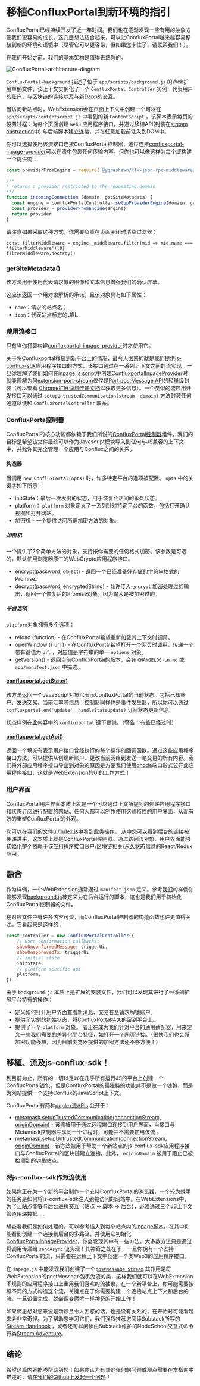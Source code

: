 # 移植ConfluxPortal到新环境的指引

ConfluxPortal已经持续开发了近一年时间。我们也在逐渐发现一些有用的抽象方便我们更容易的成长。这几层想法结合起来，可以让ConfluxPortal越来越容易移植到新的环境和语境中（尽管它可以更容易，但如果您卡住了，请联系我们！）。

在我们开始之前，我们的基本架构是值得去熟悉的。

![ConfluxPortal-architecture-diagram](./architecture.png)

`ConfluxPortal-background` 描述了位于 `app/scripts/background.js` 的Web扩展单例文件，该上下文实例化了一个 `ConfluxPortal Controller` 实例，代表用户的账户，与区块链的连接以及与新Dapp的交互。

当访问新站点时，WebExtension会在页面上下文中创建一个可以在`app/scripts/contentscript.js` 中看到的新 `ContentScript` 。该脚本表示每页的设置过程：为每个页面创建 `web3` 应用程序接口，并通过移植API(封装在[stream abstraction](https://github.com/substack/stream-handbook)中)
与后端脚本建立连接，并在任意加载前注入到DOM中。

你可以选择使用该流接口连接ConfluxPortal控制器，通过连接[confluxportal-inpage-provider](https://github.com/yqrashawn/conflux-portal-inpage-provider#readme)可以在流中包裹任何传输内容。但你也可以像这样为每个域构建一个提供商：

```javascript
const providerFromEngine = require('@yqrashawn/cfx-json-rpc-middleware/providerFromEngine')

/**
* returns a provider restricted to the requesting domain
**/
function incomingConnection (domain, getSiteMetadata) {
  const engine = confluxPortalController.setupProviderEngine(domain, getSiteMetadata)
  const provider = providerFromEngine(engine)
  return provider
}
```

请注意如果采取这种方式，你需要负责在页面关闭时清空过滤器：

```
const filterMiddleware = engine._middleware.filter(mid => mid.name === 'filterMiddleware')[0]
filterMiddleware.destroy()
```

### getSiteMetadata()

该方法用于使用代表请求域的图像和文本信息增强我们的确认屏幕。

这应该返回一个用对象解析的承诺，且该对象具有如下属性：

- `name`：请求的站点名；
- `icon`：代表站点标志的URI。

### 使用流接口

只有当你打算构建[confluxportal-inpage-provider](https://github.com/yqrashawn/conflux-portal-inpage-provider#readme)时才使用它。

关于将Confluxportal移植到新平台上的情况，最令人困惑的就是我们提供[js-conflux-sdk](https://github.com/Conflux-Chain/js-conflux-sdk#readme)应用程序接口的方式，该接口通过在一系列上下文之间的流实现。一旦你理解了我们如何在[inpage.js script](../app/scripts/inpage.js)中创建[ConfluxportalInpageProvider](https://github.com/yqrashawn/conflux-portal-inpage-provider#readme)时，就能理解为何[extension-port-stream](https://github.com/MetaMask/extension-port-stream)仅仅是[Port postMessage API](https://developer.chrome.com/extensions/runtime#property-Port-postMessage)的轻量级封装（可以查看 [Chrome扩展消息传递文档](https://developer.chrome.com/extensions/messaging#connect)以获取更多信息）。一个类似的流应用开发接口可以通过 `setupUntrustedCommunication(stream, domain)` 方法封装任何通道以便和 `ConfluxPortalController` 联系。

### ConfluxPorta控制器

ConfluxPortal的核心功能都依赖于我们所说的[ConfluxPortal控制器](https://github.com/Conflux-Chain/conflux-portal/blob/master/app/scripts/metamask-controller.js)组件。我们的目标是希望该文件最终可以作为Javascript模块导入到任何与JS兼容的上下文中，并允许其完全管理一个应用与Conflux之间的关系。

#### 构造器

当调用 `new ConfluxPortal(opts)` 时，许多特定平台的选项被配置。 `opts` 中的关键字如下所示：
- initState：最后一次发出的状态，用于恢复会话间的永久状态。
- platform： `platform` 对象定义了一系列针对特定平台的函数，包括打开确认视图和打开网站。
- 加密机 - 一个提供访问所需加密方法的对象。

##### 加密机

一个提供了2个简单方法的对象，支持按你需要的任何格式加密。该参数是可选的，默认使用浏览器原生的WebCrypto应用程序接口。

- encrypt(password, object) - 返回一个已经准备好存储的字符串格式的Promise。
- decrypt(password, encryptedString) - 允许传入 `encrypt` 加密处理过的输出，返回一个恢复后的Promise对象，因为输入是被加密过的。


##### 平台选项

`platform`对象拥有多个选项：

- reload (function) - 在ConfluxPortal希望重新加载其上下文时调用。
- openWindow ({ url }) - 在ConfluxPortal希望打开一个网页时调用。传递一个带有键值为 `url` ，对应值是字符串的单一 `options` 对象。
- getVersion() - 返回当前ConfluxPortal的版本，会在 `CHANGELOG-cn.md` 或 `app/manifest.json` 中描述。

#### [confluxportal.getState()](https://github.com/Conflux-Chain/conflux-portal/blob/master/app/scripts/metamask-controller.js#L450)

该方法返回一个JavaScript对象以表示ConfluxPortal的当前状态。包括已知账户、发送交易、当前汇率等信息！控制器同样也是事件发生器，所以你可以通过 `confluxportal.on('update', handleStateUpdate)` 订阅状态更新信息。

状态样例[在此](https://github.com/Conflux-Chain/conflux-portal/tree/develop/development/states)内容中的 `confluxportal` 键下提供。（警告：有些已经过时）

#### [confluxportal.getApi()](https://github.com/Conflux-Chain/conflux-portal/blob/develop/app/scripts/metamask-controller.js#L467-L718)

返回一个填充有表示用户接口曾经执行的每个操作的回调函数。通过这些应用程序接口方法，可以提供从创建新账户、更改当前网络到发送一笔交易的所有内容。我们将外部应用程序接口导出到对象的原因是方便我们使用[dnode](https://www.npmjs.com/package/dnode)端口形式公开此应用程序接口，这就是WebExtension的UI的工作方式！

### 用户界面

ConfluxPortal用户界面本质上就是一个可以通过上文所提到的传递应用程序接口和状态订阅进行配置的网站。任何人都可以制作使用这些特性的用户界面，从而有效的重塑ConfluxPortal的外观。

您可以在我们的文件[ui/index.js](https://github.com/Conflux-Chain/conflux-portal/blob/master/ui/index.js)中看到此类操作。
从中您可以看到后台的连接被传递进来，这本质上就是ConfluxPortal控制器。通过访问该对象，用户界面能够初始化整个依赖于该应用程序接口账户/区块链相关/永久状态信息的React/Redux应用。

## 融合

作为样例，一个WebExtension通常通过 `manifest.json` 定义。参考[我们](https://github.com/Conflux-Chain/conflux-portal/blob/master/app/manifest.json#L31)的样例你能够发现[background.js](https://github.com/Conflux-Chain/conflux-portal/blob/master/app/scripts/background.js)被定义为在后台运行的脚本，这也是我们用于初始化ConfluxPortal控制器的文件。

在对应文件中有许多内容可谈，而ConfluxPortal控制器的构造函数也许更值得关注。它看起来是这样的：

```javascript
const controller = new ConfluxPortalController({
    // User confirmation callbacks:
    showUnconfirmedMessage: triggerUi,
    showUnapprovedTx: triggerUi,
    // initial state
    initState,
    // platform specific api
    platform,
})
```
由于 `background.js` 本质上是扩展的安装文件，我们可以发现其进行了一系列扩展平台特有的操作：

- 定义如何打开用户界面查看新消息、交易甚至请求解锁账户。
- 提供了实例的初始状态，将ConfluxPortal持久的留到平台上。
- 提供了一个 `platform` 对象。 者正在成为我们针对平台的通用适配器，用来定义一些我们需要的差异化平台特征，如打开一个网页链接。（很快我们也会将加密功能移植，因为目前浏览器提供的加密方法还不够方便！）

## 移植、流及js-conflux-sdk！

到目前为止，所有的一切以足以在几乎所有运行JS的平台上创建一个ConfluxPortal钱包，但是ConfluxPortal的最独特的功能并不是做一个钱包，而是为网站提供一个支持Conflux的JavaScript上下文。

ConfluxPortal有两种[duplex流APIs](https://github.com/substack/stream-handbook#duplex) 公开于：
- [metamask.setupTrustedCommunication(connectionStream,
  originDomain)](https://github.com/Conflux-Chain/conflux-portal/blob/master/app/scripts/metamask-controller.js#L1725) -
  该流被用于通过远程端口连接到用户界面，当接口与Metamask控制器共享同一个进程时，可能并不需要使用该流 。
- [metamask.setupUntrustedCommunication(connectionStream,
  originDomain)](https://github.com/Conflux-Chain/conflux-portal/blob/master/app/scripts/metamask-controller.js#L1696) -
  该方法被用于帮助一个新站点的js-conflux-sdk应用程序接口与ConfluxPortal的区块链建立连接。此外， `originDomain` 被用于阻止已被检测到的钓鱼站点。

### 将js-conflux-sdk作为流使用

如果你正在为一个新的平台制作一个支持ConfluxPortal的浏览器，一个较为棘手的任务是如何将js-conflux-sdk注入到被访问的网站中。在WebExtensions中，为了让站点能够与后台进程交互（站点 -> 脚本 -> 后台），必须通过三个JS上下文管道传递数据。.

想查看我们是如何处理的，可以参考插入到每个站点内的[inpage脚本](https://github.com/Conflux-Chain/conflux-portal/blob/master/app/scripts/inpage.js)。在其中你能看到创建一个连接到后台的多路流，并使用它初始化[ConfluxPortalInpageProvider](https://github.com/yqrashawn/conflux-portal-inpage-provider#readme)，你会发现其中有一些方法，大多数方法只是通过将调用传递给 `sendAsync` 流实现！其神奇之处在于，一旦你拥有一个支持ConfluxPortal的流，只需要在远程上下文中创建一个类Web3的应用程序接口。

在 `inpage.js` 中能发现我们创建了一个[`postMessage
Stream`](https://github.com/Conflux-Chain/conflux-portal/blob/develop/app/scripts/inpage.js#L50)
其作用是将WebExtension的postMessage包裹为流的类，这样我们就可以在WebExtension不规则的应用程序接口上重用我们喜欢的流抽象。在一个新平台上，你可能需要按照不同的方式构造这个流。关键点在于你需要构建一个连接站点上下文和后台的流。一旦设置完成，就会像变魔术一样神奇的开始工作！

如果流思想对您来说是新颖且令人困惑的话，也是没有关系的，在开始时可能看起来会非常奇怪。为了帮助您学习它们，我们强烈推荐您阅读Substack所写的[Stream
Handbook](https://github.com/substack/stream-handbook)
，或者还可以阅读由Substack维护的NodeSchool交互式命令行类[Stream
Adventure](https://github.com/workshopper/stream-adventure)。

## 结论

希望这篇内容能够帮助到您！如果你认为有其他任何的问题或观点需要在本指南中描述的，请[在我们的Github上发起一个问题](https://github.com/Conflux-Chain/conflux-portal/issues/new/)！

